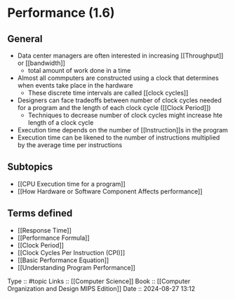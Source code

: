 # Performance (1.6)

## General 

- Data center managers are often interested in increasing [[Throughput]] or [[bandwidth]]
	- total amount of work done in a time
- Almost all commputers are constructed using a clock that determines when events take place in the hardware
	- These discrete time intervals are called [[clock cycles]]
- Designers can face tradeoffs between number of clock cycles needed for a program and the length of each clock cycle ([[Clock Period]])
	- Techniques to decrease number of clock cycles might increase hte length of a clock cycle
- Execution time depends on the number of [[Instruction]]s in the program
- Execution time can be likened to the number of instructions multiplied by the average time per instructions

## Subtopics

- [[CPU Execution time for a program]]
- [[How Hardware or Software Component Affects performance]]

## Terms defined

- [[Response Time]]
- [[Performance Formula]]
- [[Clock Period]]
- [[Clock Cycles Per Instruction (CPI)]]
- [[Basic Performance Equation]]
- [[Understanding Program Performance]]


Type :: #topic
Links :: [[Computer Science]]
Book :: [[Computer Organization and Design MIPS Edition]]
Date ::  2024-08-27 13:12